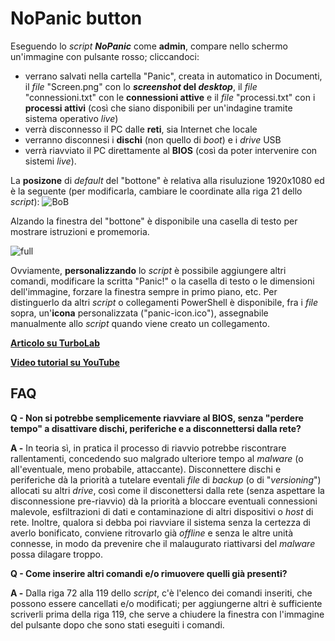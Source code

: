 <h1>NoPanic button</h1>

Eseguendo lo *script* *__NoPanic__* come **admin**, compare nello schermo un'immagine con pulsante rosso; cliccandoci:
- verrano salvati nella cartella "Panic", creata in automatico in Documenti, il *file* "Screen.png" con lo __*screenshot* del *desktop*__, il *file* "connessioni.txt" con le **connessioni attive** e il *file* "processi.txt" con i **processi attivi** (così che siano disponibili per un'indagine tramite sistema operativo *live*)
- verrà disconnesso il PC dalle **reti**, sia Internet che locale
- verranno disconnesi i **dischi** (non quello di *boot*) e i *drive* USB
- verrà riavviato il PC direttamente al **BIOS** (così da poter intervenire con sistemi *live*).

La **posizone** di *default* del "bottone" è relativa alla risuluzione 1920x1080 ed è la seguente (per modificarla, cambiare le coordinate alla riga 21 dello *script*):
![BoB](https://github.com/user-attachments/assets/90c8b1f1-abc2-4c79-91e0-6919d0564251)

Alzando la finestra del "bottone" è disponibile una casella di testo per mostrare istruzioni e promemoria.

![full](https://github.com/user-attachments/assets/d56500f6-4054-48b8-bb70-404e4fe2c63d)


Ovviamente, **personalizzando** lo *script* è possibile aggiungere altri comandi, modificare la scritta "Panic!" o la casella di testo o le dimensioni dell'immagine, forzare la finestra sempre in primo piano, etc.
Per distinguerlo da altri *script* o collegamenti PowerShell è disponibile, fra i *file* sopra, un'**icona** personalizzata ("panic-icon.ico"), assegnabile manualmente allo *script* quando viene creato un collegamento.


**[Articolo su TurboLab](https://turbolab.it/4320)**

**[Video tutorial su YouTube](https://www.youtube.com/watch?v=JEnhV_dIxQQ)**

<h2>FAQ</h2>

**Q - Non si potrebbe semplicemente riavviare al BIOS, senza "perdere tempo" a disattivare dischi, periferiche e a disconnettersi dalla rete?** 

**A -** In teoria sì, in pratica il processo di riavvio potrebbe riscontrare rallentamenti, concedendo suo malgrado ulteriore tempo al *malware* (o all'eventuale, meno probabile, attaccante). Disconnettere dischi e periferiche dà la priorità a tutelare eventali *file* di *backup* (o di "*versioning*") allocati su altri *drive*, così come il disconettersi dalla rete (senza aspettare la disconnessione pre-riavvio) dà la priorità a bloccare eventuali connessioni malevole, esfiltrazioni di dati e contaminazione di altri dispositivi o *host* di rete. Inoltre, qualora si debba poi riavviare il sistema senza la certezza di averlo bonificato, conviene ritrovarlo già *offline* e senza le altre unità connesse, in modo da prevenire che il malaugurato riattivarsi del *malware* possa dilagare troppo.

**Q - Come inserire altri comandi e/o rimuovere quelli già presenti?**

**A -** Dalla riga 72 alla 119 dello *script*, c'è l'elenco dei comandi inseriti, che possono essere cancellati e/o modificati; per aggiungerne altri è sufficiente scriverli prima della riga 119, che serve a chiudere la finestra con l'immagine del pulsante dopo che sono stati eseguiti i comandi.
